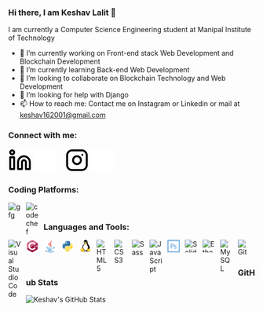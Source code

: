 ### Hi there, I am Keshav Lalit 👋 

I am currently a Computer Science Engineering student at Manipal Institute of Technology

- 🔭 I’m currently working on Front-end stack Web Development and Blockchain Development
- 🌱 I’m currently learning Back-end Web Development
- 👯 I’m looking to collaborate on Blockchain Technology and Web Development
- 🤔 I’m looking for help with Django
- 📫 How to reach me: Contact me on Instagram or Linkedin or mail at keshav162001@gmail.com

### Connect with me:

[![website](./img/linkedin-light.svg)](https://linkedin.com/in/keshav-lalit#gh-light-mode-only)
[![website](./img/linkedin-dark.svg)](https://linkedin.com/in/keshav-lalit#gh-dark-mode-only)
&nbsp;&nbsp;
[![website](./img/instagram-light.svg)](https://instagram.com/keshav_lalit#gh-light-mode-only)
[![website](./img/instagram-dark.svg)](https://instagram.com/keshav_lalit#gh-dark-mode-only)

### Coding Platforms: 

<a href="https://auth.geeksforgeeks.org/user/keshav162001/profile">
<img align="left" alt="gfg" width="26px" src="https://cdn.jsdelivr.net/npm/simple-icons@6.10.0/icons/geeksforgeeks.svg" style="padding-right:10px;" />
</a>
<a href="https://www.codechef.com/users/keshav_lalit">
<img align="left" alt="codechef" width="26px" src="https://cdn.jsdelivr.net/npm/simple-icons@6.10.0/icons/codechef.svg" style="padding-right:10px;" />
</a>

<br />


### Languages and Tools:

<img align="left" alt="Visual Studio Code" width="26px" src="https://cdn.jsdelivr.net/gh/devicons/devicon/icons/vscode/vscode-original.svg" style="padding-right:10px;" />
<img align="left" alt="cpp" width="26px" src="https://github.com/devicons/devicon/blob/master/icons/cplusplus/cplusplus-original.svg" style="padding-right:10px;" />
<img align="left" alt="java" width="26px" src="https://github.com/devicons/devicon/blob/master/icons/java/java-original.svg" style="padding-right:10px;" />
<img align="left" alt="python" width="26px" src="https://github.com/devicons/devicon/blob/master/icons/python/python-original.svg" style="padding-right:10px;" />
<img align="left" alt="shell" width="26px" src="https://github.com/devicons/devicon/blob/master/icons/linux/linux-original.svg" style="padding-right:10px;" />
<img align="left" alt="HTML5" width="26px" src="https://cdn.jsdelivr.net/gh/devicons/devicon/icons/html5/html5-original.svg" style="padding-right:10px;" />
<img align="left" alt="CSS3" width="26px" src="https://cdn.jsdelivr.net/gh/devicons/devicon/icons/css3/css3-original.svg" style="padding-right:10px;" />
<img align="left" alt="Sass" width="26px" src="https://cdn.jsdelivr.net/gh/devicons/devicon/icons/sass/sass-original.svg" style="padding-right:10px;" />
<img align="left" alt="JavaScript" width="26px" src="https://cdn.jsdelivr.net/gh/devicons/devicon/icons/javascript/javascript-original.svg" style="padding-right:10px;" />
<img align="left" alt="Photoshop" width="26px" src="https://github.com/devicons/devicon/blob/master/icons/photoshop/photoshop-line.svg" style="padding-right:10px;" />
<img align="left" alt="Solidity" width="26px" height="26px" src="https://cdn.worldvectorlogo.com/logos/solidity.svg" style="padding-right:10px;" />
<img align="left" alt="Ethereum" width="26px" height="26px" src="https://cdn.worldvectorlogo.com/logos/ethereum-1.svg" style="padding-right:10px;" />

<!---<img align="left" alt="React" width="26px" src="https://cdn.jsdelivr.net/gh/devicons/devicon/icons/react/react-original.svg" style="padding-right:10px;" />
<img align="left" alt="Gatsby" width="26px" src="https://cdn.jsdelivr.net/gh/devicons/devicon/icons/gatsby/gatsby-original.svg" style="padding-right:10px;" />
<img align="left" alt="GraphQL" width="26px" src="https://cdn.jsdelivr.net/gh/devicons/devicon/icons/graphql/graphql-plain.svg" style="padding-right:10px;" />
<img align="left" alt="Node.js" width="26px" src="https://cdn.jsdelivr.net/gh/devicons/devicon/icons/nodejs/nodejs-original.svg" style="padding-right:10px;" />
<img align="left" alt="Deno" width="26px" src="./img/deno-light.svg" style="padding-right:10px;" />
<img align="left" alt="MongoDB" width="26px" src="https://cdn.jsdelivr.net/gh/devicons/devicon/icons/mongodb/mongodb-original.svg" style="padding-right:10px;" />  --->
<img align="left" alt="MySQL" width="26px" src="https://cdn.jsdelivr.net/gh/devicons/devicon/icons/mysql/mysql-original.svg" style="padding-right:10px;" />
<img align="left" alt="Git" width="26px" src="https://cdn.jsdelivr.net/gh/devicons/devicon/icons/git/git-original.svg" style="padding-right:10px;" />

<br />
<br />



  ### GitHub Stats
  

  <img align="left" alt="Keshav's GitHub Stats" src="https://github-readme-stats.vercel.app/api?username=keshav-16&show_icons=true&hide_border=false&title_color=ff652f&icon_color=FFE400&bg_color=09131B&text_color=ffffff&border_color=0c1a25" />
